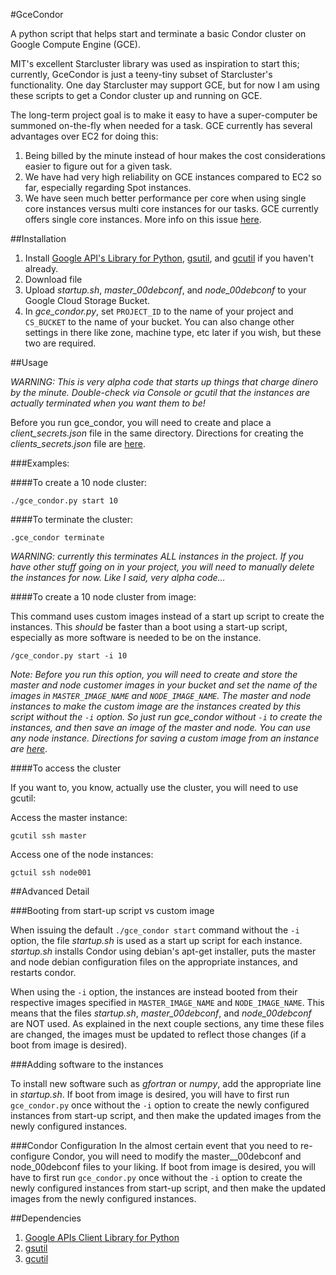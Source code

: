 #GceCondor

A python script that helps start and terminate a basic Condor cluster on Google Compute Engine (GCE).

MIT's excellent Starcluster library was used as inspiration to start this; currently, GceCondor is just a teeny-tiny subset of
 Starcluster's functionality. One day Starcluster may support GCE, but for now I am using these scripts to get a Condor
 cluster up and running on GCE.

The long-term project goal is to make it easy to have a super-computer be summoned on-the-fly when needed for a task.
GCE currently has several advantages over EC2 for doing this:

1.  Being billed by the minute instead of hour makes the cost considerations easier to figure out for a given task.
2.  We have had very high reliability on GCE instances compared to EC2 so far, especially regarding Spot instances.
3.  We have seen much better performance per core when using single core instances versus multi core instances for our
tasks.  GCE currently offers single core instances. More info on this issue [here][3].


##Installation

1. Install [Google API's Library for Python][4], [gsutil][5], and [gcutil][5] if you haven't already.
2. Download file
3. Upload *startup.sh*, *master_00debconf*, and *node_00debconf* to your Google Cloud Storage Bucket.
4. In *gce_condor.py*, set `PROJECT_ID` to the name of your project and `CS_BUCKET` to the name of your bucket. You
can also change other settings in there like zone, machine type, etc later if you wish, but these two are required.

##Usage


*WARNING: This is very alpha code that starts up things that charge dinero by the minute.  Double-check via Console
or gcutil that the instances are actually terminated when you want them to be!*

Before you run gce_condor, you will need to create and place a *client_secrets.json* file in the same
 directory. Directions for creating the *clients_secrets.json* file are [here][1].

###Examples:

####To create a 10 node cluster:

    ./gce_condor.py start 10

####To terminate the cluster:

    .gce_condor terminate

*WARNING:  currently this terminates ALL instances in the project. If you have other stuff going on in your project,
you will need to manually delete the instances for now. Like I said, very alpha code...*

####To create a 10 node cluster from image:

This command uses custom images instead of a start up script to create the instances. This *should* be faster than a
boot using a start-up script, especially as more software is needed to be on the instance.

    /gce_condor.py start -i 10

*Note:  Before you run this option, you will need to create and store the master and node customer images in your bucket and set
the name of the images in `MASTER_IMAGE_NAME` and `NODE_IMAGE_NAME`.  The master and node instances to make the custom image
are the instances created by this script without the `-i` option.  So just run gce_condor without `-i` to create the instances,
and then save an image of the master and node. You can use any node instance.  Directions for saving a custom image from an
instance are [here][2]*.

####To access the cluster

If you want to, you know, actually use the cluster, you will need to use gcutil:

Access the master instance:

    gcutil ssh master

Access one of the node instances:

    gctuil ssh node001

##Advanced Detail

###Booting from start-up script vs custom image

When issuing the default `./gce_condor start` command without the `-i` option, the file *startup.sh* is used as a start up script for
 each instance.  *startup.sh* installs Condor using debian's apt-get installer, puts the master and node debian
 configuration files on the appropriate instances, and restarts condor.

When using the `-i` option, the instances are instead booted from their respective images specified in `MASTER_IMAGE_NAME` and
 `NODE_IMAGE_NAME`. This means that the files *startup.sh*, *master_00debconf*, and *node_00debconf* are NOT used.
 As explained in the next couple sections, any time these files are changed, the images must be updated to reflect
 those changes (if a boot from image is desired).

###Adding software to the instances

To install new software such as *gfortran* or *numpy*, add the appropriate line in *startup.sh*.  If boot from image is
 desired, you will have to first run `gce_condor.py` once without the `-i` option to create the newly configured instances from
 start-up script, and then make the updated images from the newly configured instances.


###Condor Configuration
In the almost certain event that you need to re-configure Condor, you will need to modify the master__00debconf
and node_00debconf files to your liking. If boot from image is
 desired, you will have to first run `gce_condor.py` once without the `-i` option to create the newly configured instances from
 start-up script, and then make the updated images from the newly configured instances.


##Dependencies

1. [Google APIs Client Library for Python][4]
2. [gsutil][5]
3. [gcutil][6]


[1]: https://developers.google.com/compute/docs/api/python_guide#authorization
[2]: https://developers.google.com/compute/docs/images#installinganimage
[3]: http://stackoverflow.com/questions/17007062/memory-intense-jobs-scaling-poorly-on-multi-core-cloud-instances-ec2-gce-rack
[4]: https://code.google.com/p/google-api-python-client/
[5]: https://developers.google.com/storage/docs/gsutil_install
[6]: https://developers.google.com/compute/docs/gcutil/#install